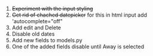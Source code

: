 1. ~~Experiment with the input styling~~
2. ~~Get rid of chached datepicker~~  for this in html input add 'autocomplete="off"
3. Add edit and Delete
4. Disable old dates
5. Add new fields to models.py
6. One of the added fields disable until Away is selected
